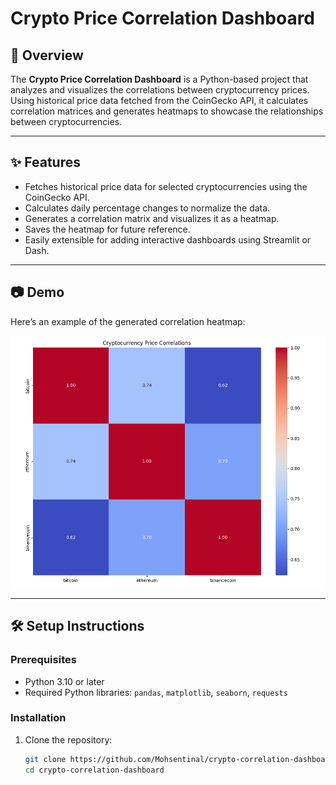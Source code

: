 # Crypto Price Correlation Dashboard

## 🚀 Overview
The **Crypto Price Correlation Dashboard** is a Python-based project that analyzes and visualizes the correlations between cryptocurrency prices. Using historical price data fetched from the CoinGecko API, it calculates correlation matrices and generates heatmaps to showcase the relationships between cryptocurrencies.

---

## ✨ Features
- Fetches historical price data for selected cryptocurrencies using the CoinGecko API.
- Calculates daily percentage changes to normalize the data.
- Generates a correlation matrix and visualizes it as a heatmap.
- Saves the heatmap for future reference.
- Easily extensible for adding interactive dashboards using Streamlit or Dash.

---

## 📷 Demo
Here’s an example of the generated correlation heatmap:

![Heatmap](data/correlation_heatmap.png)

---

## 🛠️ Setup Instructions

### Prerequisites
- Python 3.10 or later
- Required Python libraries: `pandas`, `matplotlib`, `seaborn`, `requests`

### Installation
1. Clone the repository:
   ```bash
   git clone https://github.com/Mohsentinal/crypto-correlation-dashboard.git
   cd crypto-correlation-dashboard
